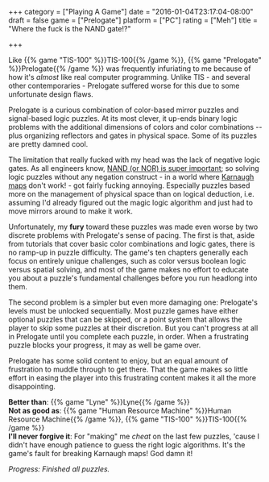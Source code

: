 +++
category = ["Playing A Game"]
date = "2016-01-04T23:17:04-08:00"
draft = false
game = ["Prelogate"]
platform = ["PC"]
rating = ["Meh"]
title = "Where the fuck is the NAND gate!?"

+++

Like {{% game "TIS-100" %}}TIS-100{{% /game %}}, {{% game "Prelogate" %}}Prelogate{{% /game %}} was frequently infuriating to me because of how it's <i>almost</i> like real computer programming.  Unlike TIS - and several other contemporaries - Prelogate suffered worse for this due to some unfortunate design flaws.

Prelogate is a curious combination of color-based mirror puzzles and signal-based logic puzzles.  At its most clever, it up-ends binary logic problems with the additional dimensions of colors and color combinations -- plus organizing reflectors and gates in physical space.  Some of its puzzles are pretty damned cool.

The limitation that really fucked with my head was the lack of negative logic gates.  As all engineers know, <a href="https://en.wikipedia.org/wiki/Functional_completeness">NAND (or NOR) is super important</a>; so solving logic puzzles without any negation construct - in a world where <a href="https://en.wikipedia.org/wiki/Karnaugh_map">Karnaugh maps</a> don't work! - got fairly fucking annoying.  Especially puzzles based more on the management of physical space than on logical deduction, i.e. assuming I'd already figured out the magic logic algorithm and just had to move mirrors around to make it work.

Unfortunately, my <b>fury</b> toward these puzzles was made even worse by two discrete problems with Prelogate's sense of pacing.  The first is that, aside from tutorials that cover basic color combinations and logic gates, there is no ramp-up in puzzle difficulty.  The game's ten chapters generally each focus on entirely unique challenges, such as color versus boolean logic versus spatial solving, and most of the game makes no effort to educate you about a puzzle's fundamental challenges before you run headlong into them.

The second problem is a simpler but even more damaging one: Prelogate's levels must be unlocked sequentially.  Most puzzle games have either optional puzzles that can be skipped, or a point system that allows the player to skip some puzzles at their discretion.  But you can't progress at all in Prelogate until you complete each puzzle, in order.  When a frustrating puzzle blocks your progress, it may as well be game over.

Prelogate has some solid content to enjoy, but an equal amount of frustration to muddle through to get there.  That the game makes so little effort in easing the player into this frustrating content makes it all the more disappointing.

<b>Better than</b>: {{% game "Lyne" %}}Lyne{{% /game %}}  
<b>Not as good as</b>: {{% game "Human Resource Machine" %}}Human Resource Machine{{% /game %}}, {{% game "TIS-100" %}}TIS-100{{% /game %}}  
<b>I'll never forgive it</b>: For "making" me <i>cheat</i> on the last few puzzles, 'cause I didn't have enough patience to guess the right logic algorithms.  It's the game's fault for breaking Karnaugh maps!  God damn it!

<i>Progress: Finished all puzzles.</i>
